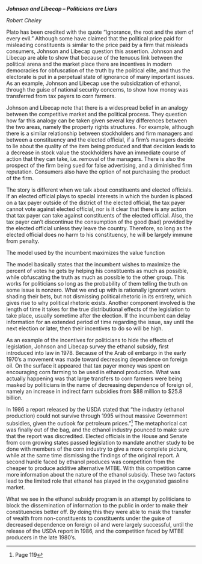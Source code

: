 ***Johnson and Libecap – Politicians are Liars***

*Robert Cheley*

Plato has been credited with the quote “Ignorance, the root and the stem
of every evil.” Although some have claimed that the political price paid
for misleading constituents is similar to the price paid by a firm that
misleads consumers, Johnson and Libecap question this assertion. Johnson
and Libecap are able to show that because of the tenuous link between
the political arena and the market place there are incentives in modern
democracies for obfuscation of the truth by the political elite, and
thus the electorate is put in a perpetual state of ignorance of many
important issues. As an example, Johnson and Libecap use the
subsidization of ethanol, through the guise of national security
concerns, to show how money was transferred from tax payers to corn
farmers.

Johnson and Libecap note that there is a widespread belief in an analogy
between the competitive market and the political process. They question
how far this analogy can be taken given several key differences between
the two areas, namely the property rights structures. For example,
although there is a similar relationship between stockholders and firm
managers and between a constituency and the elected official, if a
firm’s managers decide to lie about the quality of the item being
produced and that decision leads to a decrease in stock value the
stockholders have an immediate course of action that they can take, i.e.
removal of the managers. There is also the prospect of the firm being
sued for false advertising, and a diminished firm reputation. Consumers
also have the option of not purchasing the product of the firm.

The story is different when we talk about constituents and elected
officials. If an elected official plays to special interests in which
the burden is placed on a tax payer outside of the district of the
elected official, the tax payer cannot vote against elected official,
nor is it clear that there is any action that tax payer can take against
constituents of the elected official. Also, the tax payer can’t
discontinue the consumption of the good (bad) provided by the elected
official unless they leave the country. Therefore, so long as the
elected official does no harm to his constituency, he will be largely
immune from penalty.

The model used by the incumbent maximizes the value function

The model basically states that the incumbent wishes to maximize the
percent of votes he gets by helping his constituents as much as
possible, while obfuscating the truth as much as possible to the other
group. This works for politicians so long as the probability of them
telling the truth on some issue is nonzero. What we end up with is
rationally ignorant voters shading their bets, but not dismissing
political rhetoric in its entirety, which gives rise to why political
rhetoric exists. Another component involved is the length of time it
takes for the true distributional effects of the legislation to take
place, usually sometime after the election. If the incumbent can delay
information for an extended period of time regarding the issue, say
until the next election or later, then their incentives to do so will be
high.

As an example of the incentives for politicians to hide the effects of
legislation, Johnson and Libecap survey the ethanol subsidy, first
introduced into law in 1978. Because of the Arab oil embargo in the
early 1970’s a movement was made toward decreasing dependence on foreign
oil. On the surface it appeared that tax payer money was spent on
encouraging corn farming to be used in ethanol production. What was
actually happening was that large transfers to corn farmers were being
masked by politicians in the name of decreasing dependence of foreign
oil, namely an increase in indirect farm subsidies from \$88 million to
\$25.8 billion.

In 1986 a report released by the USDA stated that “the industry (ethanol
production) could not survive through 1995 without massive Government
subsidies, given the outlook for petroleum prices.”[^1] The metaphorical
cat was finally out of the bag, and the ethanol industry pounced to make
sure that the report was discredited. Elected officials in the House and
Senate from corn growing states passed legislation to mandate another
study to be done with members of the corn industry to give a more
complete picture, while at the same time dismissing the findings of the
original report. A second hurdle faced by ethanol produces was
competition from the cheaper to produce additive alternative MTBE. With
this competition came more information about the nature of the ethanol
subsidy. These two factors lead to the limited role that ethanol has
played in the oxygenated gasoline market.

What we see in the ethanol subsidy program is an attempt by politicians
to block the dissemination of information to the public in order to make
their constituencies better off. By doing this they were able to mask
the transfer of wealth from non-constituents to constituents under the
guise of decreased dependence on foreign oil and were largely
successful, until the release of the USDA report in 1986, and the
competition faced by MTBE producers in the late 1980’s.

[^1]: Page 119

